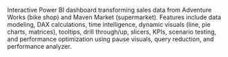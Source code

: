 Interactive Power BI dashboard transforming sales data from Adventure Works (bike shop) and Maven Market (supermarket). Features include data modeling, DAX calculations, time intelligence, dynamic visuals (line, pie charts, matrices), tooltips, drill through/up, slicers, KPIs, scenario testing, and performance optimization using pause visuals, query reduction, and performance analyzer.
